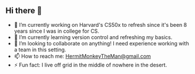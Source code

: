 ## Hi there 👋

- 🔭 I’m currently working on Harvard's CS50x to refresh since it's been 8 years since I was in college for CS.
- 🌱 I’m currently learning version control and refreshing my basics.
- 👯 I’m looking to collaborate on anything! I need experience working with a team in this setting.
- 📫 How to reach me: HermitMonkeyTheMan@gmail.com
- ⚡ Fun fact: I live off grid in the middle of nowhere in the desert.
